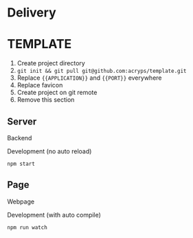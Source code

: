 # Delivery

# TEMPLATE
1. Create project directory
2. `git init && git pull git@github.com:acryps/template.git`
3. Replace `{{APPLICATION}}` and `{{PORT}}` everywhere
4. Replace favicon
5. Create project on git remote
6. Remove this section

## Server
Backend

Development (no auto reload)
```
npm start
```

## Page
Webpage

Development (with auto compile)
```
npm run watch
```